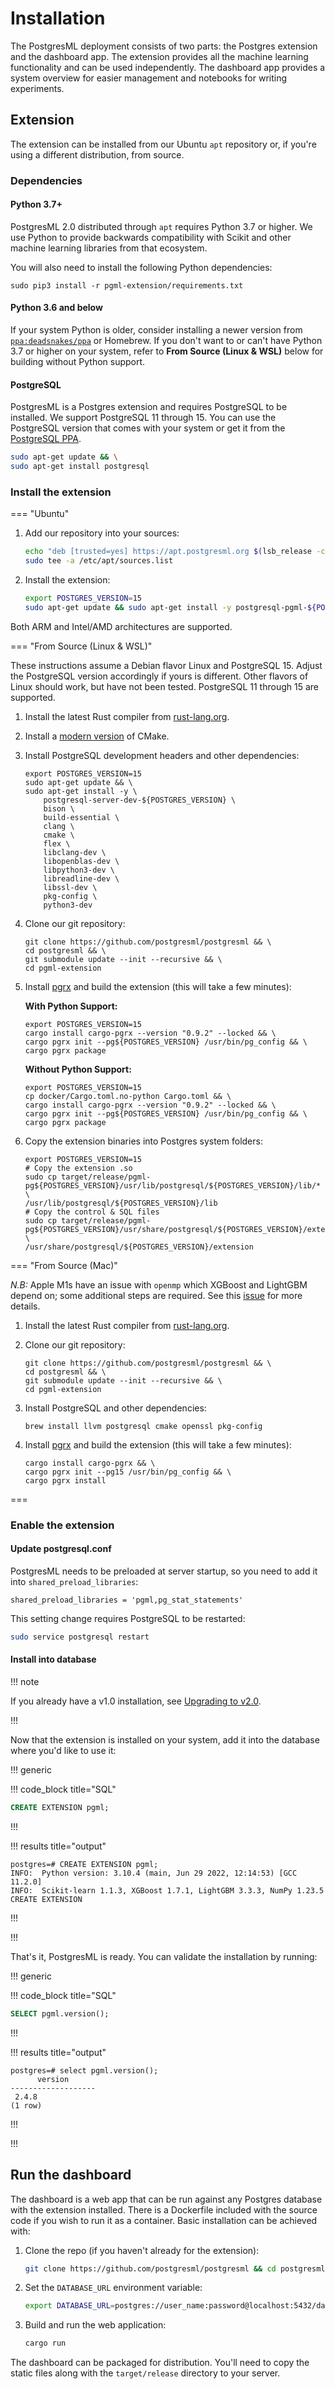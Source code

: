 # Installation

The PostgresML deployment consists of two parts: the Postgres extension and the dashboard app. The extension provides all the machine learning functionality and can be used independently. The dashboard app provides a system overview for easier management and notebooks for writing experiments.

## Extension

The extension can be installed from our Ubuntu `apt` repository or, if you're using a different distribution, from source.

### Dependencies

#### Python 3.7+

PostgresML 2.0 distributed through `apt` requires Python 3.7 or higher. We use Python to provide backwards compatibility with Scikit and other machine learning libraries from that ecosystem.

You will also need to install the following Python dependencies:

```
sudo pip3 install -r pgml-extension/requirements.txt
```

#### Python 3.6 and below

If your system Python is older, consider installing a newer version from [`ppa:deadsnakes/ppa`](https://launchpad.net/~deadsnakes/+archive/ubuntu/ppa) or Homebrew. If you don't want to or can't have Python 3.7 or higher on your system, refer to **From Source (Linux & WSL)** below for building without Python support.


#### PostgreSQL

PostgresML is a Postgres extension and requires PostgreSQL to be installed. We support PostgreSQL 11 through 15. You can use the PostgreSQL version that comes with your system or get it from the [PostgreSQL PPA](https://wiki.postgresql.org/wiki/Apt).

```bash
sudo apt-get update && \
sudo apt-get install postgresql
```

### Install the extension

=== "Ubuntu"

1. Add our repository into your sources:

    ``` bash
    echo "deb [trusted=yes] https://apt.postgresml.org $(lsb_release -cs) main" | \
    sudo tee -a /etc/apt/sources.list
    ```
2. Install the extension:

    ``` bash
    export POSTGRES_VERSION=15
    sudo apt-get update && sudo apt-get install -y postgresql-pgml-${POSTGRES_VERSION}
    ```

Both ARM and Intel/AMD architectures are supported.


=== "From Source (Linux & WSL)"

These instructions assume a Debian flavor Linux and PostgreSQL 15. Adjust the PostgreSQL
version accordingly if yours is different. Other flavors of Linux should work, but have not been tested. PostgreSQL 11 through 15 are supported.

1. Install the latest Rust compiler from [rust-lang.org](https://www.rust-lang.org/learn/get-started).

2. Install a [modern version](https://apt.kitware.com/) of CMake.

3. Install PostgreSQL development headers and other dependencies:

    ```
    export POSTGRES_VERSION=15
    sudo apt-get update && \
    sudo apt-get install -y \
        postgresql-server-dev-${POSTGRES_VERSION} \
        bison \
        build-essential \
        clang \
        cmake \
        flex \
        libclang-dev \
        libopenblas-dev \
        libpython3-dev \
        libreadline-dev \
        libssl-dev \
        pkg-config \
        python3-dev
    ```

4. Clone our git repository:

    ```
    git clone https://github.com/postgresml/postgresml && \
    cd postgresml && \
    git submodule update --init --recursive && \
    cd pgml-extension
    ```

5. Install [pgrx](https://github.com/tcdi/pgrx) and build the extension (this will take a few minutes):

    <strong>With Python Support:</strong>

    ```
    export POSTGRES_VERSION=15
    cargo install cargo-pgrx --version "0.9.2" --locked && \
    cargo pgrx init --pg${POSTGRES_VERSION} /usr/bin/pg_config && \
    cargo pgrx package
    ```

    <strong>Without Python Support:</strong>
    ```
    export POSTGRES_VERSION=15
    cp docker/Cargo.toml.no-python Cargo.toml && \
    cargo install cargo-pgrx --version "0.9.2" --locked && \
    cargo pgrx init --pg${POSTGRES_VERSION} /usr/bin/pg_config && \
    cargo pgrx package
    ```

6. Copy the extension binaries into Postgres system folders:
    ```
    export POSTGRES_VERSION=15
    # Copy the extension .so
    sudo cp target/release/pgml-pg${POSTGRES_VERSION}/usr/lib/postgresql/${POSTGRES_VERSION}/lib/* \
    /usr/lib/postgresql/${POSTGRES_VERSION}/lib
    # Copy the control & SQL files
    sudo cp target/release/pgml-pg${POSTGRES_VERSION}/usr/share/postgresql/${POSTGRES_VERSION}/extension/* \
    /usr/share/postgresql/${POSTGRES_VERSION}/extension
    ```

=== "From Source (Mac)"

<i>N.B:</i> Apple M1s have an issue with `openmp` which XGBoost and LightGBM depend on; some additional steps are required. See this [issue](https://github.com/postgresml/postgresml/issues/364) for more details.

1. Install the latest Rust compiler from [rust-lang.org](https://www.rust-lang.org/learn/get-started).

2. Clone our git repository:
    ```
    git clone https://github.com/postgresml/postgresml && \
    cd postgresml && \
    git submodule update --init --recursive && \
    cd pgml-extension
    ```

3. Install PostgreSQL and other dependencies:
    ```
    brew install llvm postgresql cmake openssl pkg-config
    ```

4. Install [pgrx](https://github.com/tcdi/pgrx) and build the extension (this will take a few minutes):
    ```
    cargo install cargo-pgrx && \
    cargo pgrx init --pg15 /usr/bin/pg_config && \
    cargo pgrx install
    ```

===

### Enable the extension

#### Update postgresql.conf

PostgresML needs to be preloaded at server startup, so you need to add it into `shared_preload_libraries`:

```
shared_preload_libraries = 'pgml,pg_stat_statements'
```

This setting change requires PostgreSQL to be restarted:

```bash
sudo service postgresql restart
```

#### Install into database

!!! note

If you already have a v1.0 installation, see [Upgrading to v2.0](/docs/guides/setup/v2/upgrade-from-v1/).

!!!

Now that the extension is installed on your system, add it into the database where you'd like to use it:

!!! generic

!!! code_block title="SQL"

```sql
CREATE EXTENSION pgml;
```

!!!

!!! results title="output"

```
postgres=# CREATE EXTENSION pgml;
INFO:  Python version: 3.10.4 (main, Jun 29 2022, 12:14:53) [GCC 11.2.0]
INFO:  Scikit-learn 1.1.3, XGBoost 1.7.1, LightGBM 3.3.3, NumPy 1.23.5
CREATE EXTENSION
```

!!!

!!!

That's it, PostgresML is ready. You can validate the installation by running:

!!! generic

!!! code_block title="SQL"

```sql
SELECT pgml.version();
```

!!!

!!! results title="output"

```
postgres=# select pgml.version();
      version
-------------------
 2.4.8
(1 row)
```

!!!

!!!

## Run the dashboard

The dashboard is a web app that can be run against any Postgres database with the extension installed. There is a Dockerfile included with the source code if you wish to run it as a container. Basic installation can be achieved with:

1. Clone the repo (if you haven't already for the extension):
    ```bash
    git clone https://github.com/postgresml/postgresml && cd postgresml/pgml-dashboard
    ```

2. Set the `DATABASE_URL` environment variable:
    ```bash
    export DATABASE_URL=postgres://user_name:password@localhost:5432/database_name
    ```

3. Build and run the web application:
    ```bash
    cargo run
    ```

The dashboard can be packaged for distribution. You'll need to copy the static files along with the `target/release` directory to your server.
